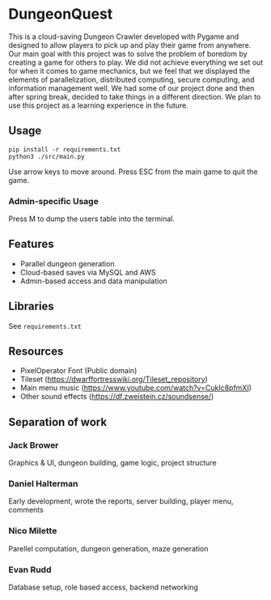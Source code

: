 # DungeonQuest
This is a cloud-saving Dungeon Crawler developed with Pygame and designed to allow players to pick up and play their game from anywhere.
Our main goal with this project was to solve the problem of boredom by creating a game for others to play.
We did not achieve everything we set out for when it comes to game mechanics, but we feel that we displayed the elements of parallelization, 
distributed computing, secure computing, and information management well. We had some of our project done and then after spring break,
decided to take things in a different direction. We plan to use this project as a learning experience in the future.

## Usage
```
pip install -r requirements.txt
python3 ./src/main.py
```
Use arrow keys to move around.
Press ESC from the main game to quit the game.
### Admin-specific Usage
Press M to dump the users table into the terminal.

## Features
- Parallel dungeon generation
- Cloud-based saves via MySQL and AWS
- Admin-based access and data manipulation

## Libraries
See `requirements.txt`

## Resources
- PixelOperator Font (Public domain)
- Tileset (https://dwarffortresswiki.org/Tileset_repository)
- Main menu music (https://www.youtube.com/watch?v=CukIc8pfmXI)
- Other sound effects (https://df.zweistein.cz/soundsense/)

## Separation of work
### Jack Brower
Graphics & UI, dungeon building, game logic, project structure

### Daniel Halterman
Early development, wrote the reports, server building, player menu, comments

### Nico Milette
Parellel computation, dungeon generation, maze generation

### Evan Rudd
Database setup, role based access, backend networking